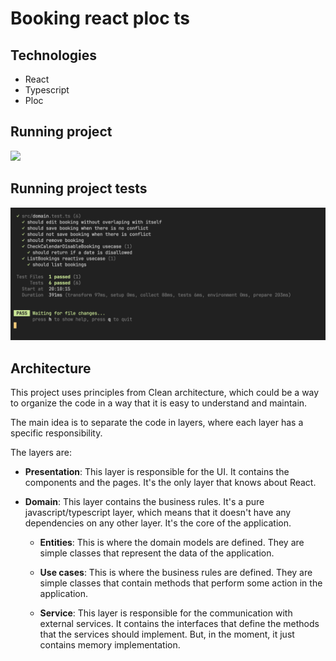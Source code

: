 # Booking react ploc ts

## Technologies

- React
- Typescript
- Ploc

## Running project

<img src="./src/assets/Bookings.gif" width=400>

## Running project tests

<img src="./src/assets/BookingsTest.png">

## Architecture

This project uses principles from Clean architecture, which could be a way to organize the code in a way that it is easy to understand and maintain.

The main idea is to separate the code in layers, where each layer has a specific responsibility.

The layers are:

- **Presentation**: This layer is responsible for the UI. It contains the components and the pages. It's the only layer that knows about React.

- **Domain**: This layer contains the business rules. It's a pure javascript/typescript layer, which means that it doesn't have any dependencies on any other layer. It's the core of the application.

  - **Entities**: This is where the domain models are defined. They are simple classes that represent the data of the application.

  - **Use cases**: This is where the business rules are defined. They are simple classes that contain methods that perform some action in the application.

  - **Service**: This layer is responsible for the communication with external services. It contains the interfaces that define the methods that the services should implement. But, in the moment, it just contains memory implementation.